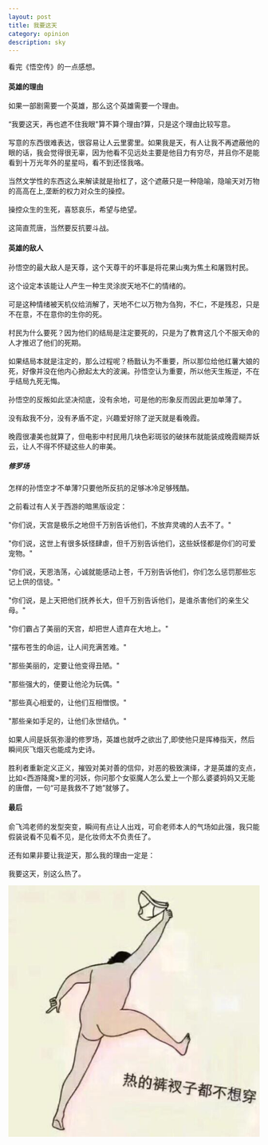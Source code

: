 ```yaml
---
layout: post
title: 我要这天
category: opinion
description: sky
---
```


看完《悟空传》的一点感想。

#### 英雄的理由

如果一部剧需要一个英雄，那么这个英雄需要一个理由。<br>  
“我要这天，再也遮不住我眼"算不算个理由?算，只是这个理由比较写意。<br>  
写意的东西很难表达，很容易让人云里雾里。如果我是天，有人让我不再遮蔽他的眼的话，我会觉得很无辜，因为他看不见远处主要是他目力有穷尽，并且你不是能看到十万光年外的星星吗，看不到还怪我咯。<br>  
当然文学性的东西这么来解读就是抬杠了，这个遮蔽只是一种隐喻，隐喻天对万物的高高在上,垄断的权力对众生的操控。<br>  
操控众生的生死，喜怒哀乐，希望与绝望。<br>  
这简直荒唐，当然要反抗要斗战。<br>  


#### 英雄的敌人

孙悟空的最大敌人是天尊，这个天尊干的坏事是将花果山夷为焦土和屠戮村民。<br>   
这个设定本该能让人产生一种生灵涂炭天地不仁的情绪的。<br>   
可是这种情绪被天机仪给消解了，天地不仁以万物为刍狗，不仁，不是残忍，只是不在意，不在意你的生你的死。<br>   
村民为什么要死？因为他们的结局是注定要死的，只是为了教育这几个不服天命的人才推迟了他们的死期。<br>   
如果结局本就是注定的，那么过程呢？杨戬认为不重要，所以那位给他红薯大娘的死，好像并没在他内心掀起太大的波澜。孙悟空认为重要，所以他天生叛逆，不在乎结局九死无悔。<br>  
孙悟空的反叛如此坚决彻底，没有余地，可是他的形象反而因此更加单薄了。<br>  
没有敌我不分，没有矛盾不定，兴趣爱好除了逆天就是看晚霞。<br>  
晚霞很凄美也就算了，但电影中村民用几块色彩斑驳的破抹布就能装成晚霞糊弄妖云，让人不得不怀疑这些人的审美。<br>  


##### 修罗场

怎样的孙悟空才不单薄?只要他所反抗的足够冰冷足够残酷。<br>  
之前看过有人关于西游的暗黑版设定：<br>  
"你们说，天宫是极乐之地但千万别告诉他们，不放弃灵魂的人去不了。"<br>  
"你们说，这世上有很多妖怪肆虐，但千万别告诉他们，这些妖怪都是你们的可爱宠物。"<br>  
"你们说，天恩浩荡，心诚就能感动上苍，千万别告诉他们，你们怎么惩罚那些忘记上供的信徒。"<br>  
"你们说，是上天把他们抚养长大，但千万别告诉他们，是谁杀害他们的亲生父母。"<br>  
"你们霸占了美丽的天宫，却把世人遗弃在大地上。"<br>  
"摆布苍生的命运，让人间充满苦难。"<br>  
"那些美丽的，定要让他变得丑陋。"<br>  
"那些强大的，便要让他沦为玩偶。"<br>  
"那些真心相爱的，让他们互相憎恨。"<br>  
"那些亲如手足的，让他们永世结仇。"<br>  
如果人间是妖氛弥漫的修罗场，英雄也就呼之欲出了,即使他只是挥棒指天，然后瞬间灰飞烟灭也能成为史诗。<br>  
胜利者重新定义正义，摧毁对美对善的信仰，对恶的极致演绎，才是英雄的支点，比如<西游降魔>里的河妖，你问那个女驱魔人怎么爱上一个那么婆婆妈妈又无能的唐僧，一句“可是我救不了她”就够了。



#### 最后

俞飞鸿老师的发型突变，瞬间有点让人出戏，可俞老师本人的气场如此强，我只能假装说看不见看不见，是化妆师太不负责任了。<br>  
还有如果非要让我逆天，那么我的理由一定是：<br>  
我要这天，别这么热了。<br>  

<div id="transform1">
<div class="inner">
<img src="/images/sohot.jpg" alt="Nature">
</div>
</div>




